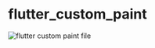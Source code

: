 # flutter_custom_paint

![flutter custom paint file](https://user-images.githubusercontent.com/52483128/209231415-2a27b469-0838-4fb3-9f6b-3f64435f089c.png)
